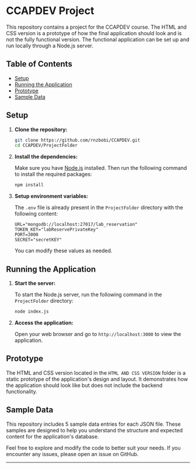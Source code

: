 # CCAPDEV Project

This repository contains a project for the CCAPDEV course. The HTML and CSS version is a prototype of how the final application should look and is not the fully functional version. The functional application can be set up and run locally through a Node.js server.

## Table of Contents

- [Setup](#setup)
- [Running the Application](#running-the-application)
- [Prototype](#prototype)
- [Sample Data](#sample-data)

## Setup

1. **Clone the repository:**

    ```bash
    git clone https://github.com/rnzbobi/CCAPDEV.git
    cd CCAPDEV/ProjectFolder
    ```

2. **Install the dependencies:**

    Make sure you have [Node.js](https://nodejs.org/) installed. Then run the following command to install the required packages:

    ```bash
    npm install
    ```

3. **Setup environment variables:**

    The `.env` file is already present in the `ProjectFolder` directory with the following content:

    ```env
    URL="mongodb://localhost:27017/lab_reservation"
    TOKEN_KEY="labReservePrivateKey"
    PORT=3000
    SECRET="secretKEY"
    ```

    You can modify these values as needed.

## Running the Application

1. **Start the server:**

    To start the Node.js server, run the following command in the `ProjectFolder` directory:

    ```bash
    node index.js
    ```

2. **Access the application:**

    Open your web browser and go to `http://localhost:3000` to view the application.

## Prototype

The HTML and CSS version located in the `HTML AND CSS VERSION` folder is a static prototype of the application's design and layout. It demonstrates how the application should look like but does not include the backend functionality.

## Sample Data

This repository includes 5 sample data entries for each JSON file. These samples are designed to help you understand the structure and expected content for the application's database.

Feel free to explore and modify the code to better suit your needs. If you encounter any issues, please open an issue on GitHub.

---
